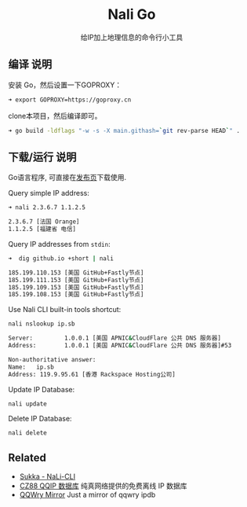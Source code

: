 <h1 align="center">Nali Go</h1>

<p align="center">给IP加上地理信息的命令行小工具</p>

## 编译 说明

安装 Go，然后设置一下GOPROXY：

```bash
➜ export GOPROXY=https://goproxy.cn
```

clone本项目，然后编译即可。

```bash
➜ go build -ldflags "-w -s -X main.githash=`git rev-parse HEAD`" .
```

## 下载/运行 说明

Go语言程序, 可直接在[发布页](https://github.com/Mikubill/nali-go/releases)下载使用.

Query simple IP address:

```bash
➜ nali 2.3.6.7 1.1.2.5

2.3.6.7 [法国 Orange]
1.1.2.5 [福建省 电信]
```

Query IP addresses from `stdin`:

```bash
➜  dig github.io +short | nali 

185.199.110.153 [美国 GitHub+Fastly节点]
185.199.111.153 [美国 GitHub+Fastly节点]
185.199.109.153 [美国 GitHub+Fastly节点]
185.199.108.153 [美国 GitHub+Fastly节点]
```

Use Nali CLI built-in tools shortcut:

```bash
nali nslookup ip.sb

Server:         1.0.0.1 [美国 APNIC&CloudFlare 公共 DNS 服务器]
Address:        1.0.0.1 [美国 APNIC&CloudFlare 公共 DNS 服务器]#53

Non-authoritative answer:
Name:   ip.sb
Address: 119.9.95.61 [香港 Rackspace Hosting公司]
```

Update IP Database:

```bash
nali update
```

Delete IP Database:

```bash
nali delete
```

## Related

- [Sukka - NaLi-CLI](https://github.com/sukkaw/nali-cli)
- [CZ88 QQIP 数据库](http://www.cz88.net/fox/ipdat.shtml) 纯真网络提供的免费离线 IP 数据库
- [QQWry Mirror](https://qqwry.mirror.noc.one) Just a mirror of qqwry ipdb

